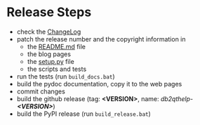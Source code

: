 Release Steps
=============

* check the [ChangeLog](https://github.com/dkrajzew/db2qthelp/blob/master/CHANGES.md)
* patch the release number and the copyright information in
    * the [README.md](https://github.com/dkrajzew/db2qthelp/blob/master/README.md) file
    * the blog pages
    * the [setup.py](https://github.com/dkrajzew/db2qthelp/blob/master/setup.py) file
    * the scripts and tests
* run the tests (run `build_docs.bat`)
* build the pydoc documentation, copy it to the web pages
* commit changes
* build the github release (tag: __&lt;VERSION&gt;__, name: _db2qthelp-__&lt;VERSION&gt;___)
* build the PyPI release (run `build_release.bat`)
